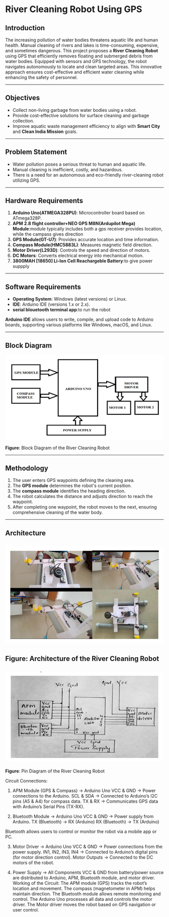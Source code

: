 # River Cleaning Robot Using GPS

## Introduction

The increasing pollution of water bodies threatens aquatic life and human health. Manual cleaning of rivers and lakes is time-consuming, expensive, and sometimes dangerous. This project proposes a **River Cleaning Robot** using GPS that efficiently removes floating and submerged debris from water bodies. Equipped with sensors and GPS technology, the robot navigates autonomously to locate and clean targeted areas. This innovative approach ensures cost-effective and efficient water cleaning while enhancing the safety of personnel.

---

## Objectives

- Collect non-living garbage from water bodies using a robot.
- Provide cost-effective solutions for surface cleaning and garbage collection.
- Improve aquatic waste management efficiency to align with **Smart City** and **Clean India Mission** goals.

---

## Problem Statement

- Water pollution poses a serious threat to human and aquatic life.
- Manual cleaning is inefficient, costly, and hazardous.
- There is a need for an autonomous and eco-friendly river-cleaning robot utilizing GPS.

---

## Hardware Requirements

1. **Arduino Uno(ATMEGA328PU)**: Microcontroller board based on ATmega328P.
2. **APM 2.8 flight controller+NEO GPS M8N(Ardupilot Mega) Module**:module typically includes both a gps receiver provides location, while the campass gives direction
3. **GPS Module(GT-U7)**: Provides accurate location and time information.
4. **Compass Module(HMC5883L)**: Measures magnetic field direction.
5. **Motor Driver(L293D)**: Controls the speed and direction of motors.
6. **DC Motors**: Converts electrical energy into mechanical motion.
7. **3800MAH [18650] Li-Ion Cell Reachargeble Battery**:to give power suppply

---

## Software Requirements

- **Operating System**: Windows (latest versions) or Linux.
- **IDE**: Arduino IDE (versions 1.x or 2.x).
- **serial blouetooth terminal app**:to run the robot

**Arduino IDE** allows users to write, compile, and upload code to Arduino boards, supporting various platforms like Windows, macOS, and Linux.

---

## Block Diagram

![Block Diagram](https://github.com/Aishwaryan172/River-Cleaning-Robot-Using-GPS/blob/main/Block%20Diagram%20of%20the%20River%20Cleaning%20Robot.png)

**Figure**: Block Diagram of the River Cleaning Robot

---

## Methodology

1. The user enters GPS waypoints defining the cleaning area.
2. The **GPS module** determines the robot's current position.
3. The **compass module** identifies the heading direction.
4. The robot calculates the distance and adjusts direction to reach the waypoint.
5. After completing one waypoint, the robot moves to the next, ensuring comprehensive cleaning of the water body.

---

## Architecture

![Architecture](https://github.com/Aishwaryan172/River-Cleaning-Robot-Using-GPS/blob/main/Architecture%20of%20the%20River%20Cleaning%20Robot.png)
---
**Figure**: Architecture of the River Cleaning Robot
---
![Pin Diagram](https://github.com/Aishwaryan172/River-Cleaning-Robot-Using-GPS/blob/main/Pin%20Diagram%20of%20the%20River%20Cleaning%20Robot.png)
---
**Figure**: Pin Diagram of the River Cleaning Robot

Circuit Connections:
1. APM Module (GPS & Compass) → Arduino Uno
    VCC & GND → Power connections to the Arduino.
    SCL & SDA → Connected to Arduino’s I2C pins (A5 & A4) for compass data.
    TX & RX → Communicates GPS data with Arduino’s Serial Pins (TX-RX).

2. Bluetooth Module → Arduino Uno
    VCC & GND → Power supply from Arduino.
    TX (Bluetooth) → RX (Arduino)
    RX (Bluetooth) → TX (Arduino)

Bluetooth allows users to control or monitor the robot via a mobile app or PC.

3. Motor Driver → Arduino Uno
    VCC & GND → Power connections from the power supply.
    IN1, IN2, IN3, IN4 → Connected to Arduino’s digital pins (for motor direction control).
    Motor Outputs → Connected to the DC motors of the robot.

4. Power Supply → All Components
    VCC & GND from battery/power source are distributed to Arduino, APM, Bluetooth module, and motor driver.
    Working of the Circuit:
    The APM module (GPS) tracks the robot’s location and movement.
    The compass (magnetometer in APM) helps maintain direction.
    The Bluetooth module allows remote monitoring and control.
    The Arduino Uno processes all data and controls the motor driver.
    The Motor driver moves the robot based on GPS navigation or user control.

